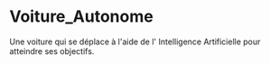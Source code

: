 # Voiture_Autonome
Une voiture qui se déplace à l'aide de l' Intelligence Artificielle pour atteindre ses objectifs.

